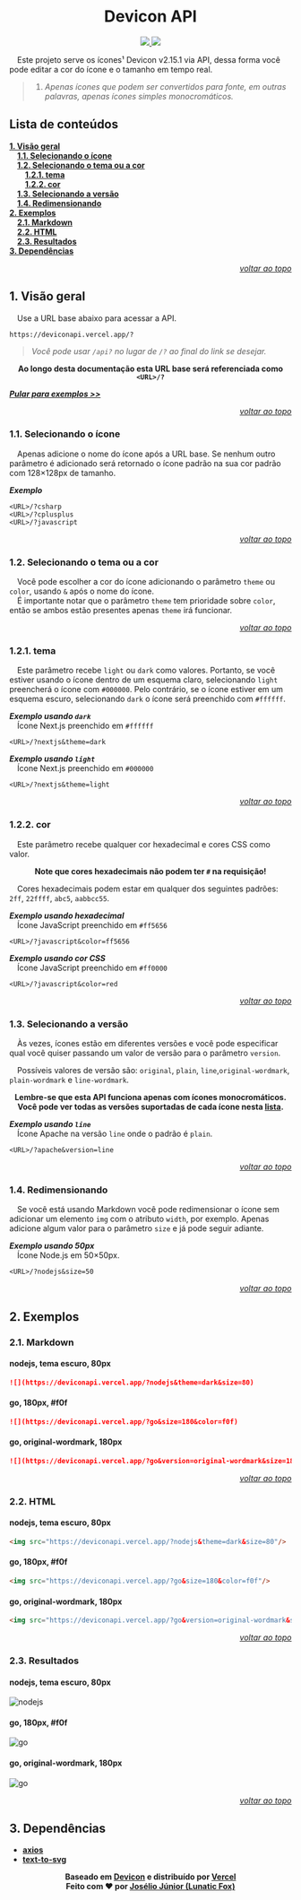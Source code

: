 
<div align="center">

# Devicon API

<a href="../../README.md">
  <img src="https://shields.io/badge/English-000dff">
</a>
<a href="#">
  <img src="https://shields.io/badge/Português%20do%20Brasil-008c15">
</a>
</div>

&emsp;Este projeto serve os ícones¹ Devicon v2.15.1 via API, dessa forma você pode editar a cor do ícone e o tamanho em tempo real.

> 1. *Apenas ícones que podem ser convertidos para fonte, em outras palavras, apenas ícones simples monocromáticos.*

## Lista de conteúdos
[**1. Visão geral**](#1-visão-geral)\
&emsp;[**1.1. Selecionando o ícone**](#11-selecionando-o-ícone)\
&emsp;[**1.2. Selecionando o tema ou a cor**](#12-selecionando-o-tema-ou-a-cor)\
&emsp;&emsp;[**1.2.1. tema**](#121-tema)\
&emsp;&emsp;[**1.2.2. cor**](#122-cor)\
&emsp;[**1.3. Selecionando a versão**](#13-selecionando-a-versão)\
&emsp;[**1.4. Redimensionando**](#14-redimensionando)\
[**2. Exemplos**](#2-exemplos)\
&emsp;[**2.1. Markdown**](#21-markdown)\
&emsp;[**2.2. HTML**](#22-html)\
&emsp;[**2.3. Resultados**](#23-resultados)\
[**3. Dependências**](#3-dependências)

<div align="right">

[*voltar ao topo*](#devicon-api)
</div>

## 1. Visão geral
&emsp;Use a URL base abaixo para acessar a API.
```https
https://deviconapi.vercel.app/?
```
> *Você pode usar `/api?` no lugar de `/?` ao final do link se desejar.*

<div align="center">

**Ao longo desta documentação esta URL base será referenciada como `<URL>/?`**
</div>

[***Pular para exemplos >>***](#2-exemplos)

<div align="right">

[*voltar ao topo*](#devicon-api)
</div>

### 1.1. Selecionando o ícone
&emsp;Apenas adicione o nome do ícone após a URL base. Se nenhum outro parâmetro é adicionado será retornado o ícone padrão na sua cor padrão com 128×128px de tamanho.

***Exemplo***
```https
<URL>/?csharp
<URL>/?cplusplus
<URL>/?javascript
```

<div align="right">

[*voltar ao topo*](#devicon-api)
</div>

### 1.2. Selecionando o tema ou a cor
&emsp;Você pode escolher a cor do ícone adicionando o parâmetro `theme` ou `color`, usando `&` após o nome do ícone.\
&emsp;É importante notar que o parâmetro `theme` tem prioridade sobre `color`, então se ambos estão presentes apenas `theme` irá funcionar.

<div align="right">

[*voltar ao topo*](#devicon-api)
</div>

### 1.2.1. tema
&emsp;Este parâmetro recebe `light` ou `dark` como valores. Portanto, se você estiver usando o ícone dentro de um esquema claro, selecionando `light` preencherá o ícone com `#000000`. Pelo contrário, se o ícone estiver em um esquema escuro, selecionando `dark` o ícone será preenchido com `#ffffff`.


***Exemplo usando `dark`***\
&emsp;Ícone Next.js preenchido em `#ffffff`
```https
<URL>/?nextjs&theme=dark
```

***Exemplo usando `light`***\
&emsp;Ícone Next.js preenchido em `#000000`
```https
<URL>/?nextjs&theme=light
```

<div align="right">

[*voltar ao topo*](#devicon-api)
</div>

### 1.2.2. cor
&emsp;Este parâmetro recebe qualquer cor hexadecimal e cores CSS como valor.

<div align="center">

**Note que cores hexadecimais não podem ter `#` na requisição!**
</div>

&emsp;Cores hexadecimais podem estar em qualquer dos seguintes padrões: `2ff`, `22ffff`, `abc5`, `aabbcc55`.

***Exemplo usando hexadecimal***\
&emsp;Ícone JavaScript preenchido em `#ff5656`
```https
<URL>/?javascript&color=ff5656
```

***Exemplo usando cor CSS***\
&emsp;Ícone JavaScript preenchido em `#ff0000`
```https
<URL>/?javascript&color=red
```

<div align="right">

[*voltar ao topo*](#devicon-api)
</div>

### 1.3. Selecionando a versão
&emsp;Às vezes, ícones estão em diferentes versões e você pode especificar qual você quiser passando um valor de versão para o parâmetro `version`.

&emsp;Possíveis valores de versão são: `original`, `plain`, `line`,`original-wordmark`, `plain-wordmark` e `line-wordmark`.

<div align="center">

**Lembre-se que esta API funciona apenas com ícones monocromáticos.**\
**Você pode ver todas as versões suportadas de cada ícone nesta [lista](./list-of-icons-and-versions/README.md).**
</div>

***Exemplo usando `line`***\
&emsp;Ícone Apache na versão `line` onde o padrão é `plain`.
```https
<URL>/?apache&version=line
```

<div align="right">

[*voltar ao topo*](#devicon-api)
</div>

### 1.4. Redimensionando
&emsp;Se você está usando Markdown você pode redimensionar o ícone sem adicionar um elemento `img` com o atributo `width`, por exemplo. Apenas adicione algum valor para o parâmetro `size` e já pode seguir adiante.

***Exemplo usando 50px***\
&emsp;Ícone Node.js em 50×50px.
```https
<URL>/?nodejs&size=50
```

<div align="right">

[*voltar ao topo*](#devicon-api)
</div>

## 2. Exemplos
### 2.1. Markdown
#### nodejs, tema escuro, 80px
```markdown
![](https://deviconapi.vercel.app/?nodejs&theme=dark&size=80)
```
#### go, 180px, #f0f
```markdown
![](https://deviconapi.vercel.app/?go&size=180&color=f0f)
```
#### go, original-wordmark, 180px
```markdown
![](https://deviconapi.vercel.app/?go&version=original-wordmark&size=180)
```

<div align="right">

[*voltar ao topo*](#devicon-api)
</div>

### 2.2. HTML
#### nodejs, tema escuro, 80px
```html
<img src="https://deviconapi.vercel.app/?nodejs&theme=dark&size=80"/>
```
#### go, 180px, #f0f
```html
<img src="https://deviconapi.vercel.app/?go&size=180&color=f0f"/>
```
#### go, original-wordmark, 180px
```html
<img src="https://deviconapi.vercel.app/?go&version=original-wordmark&size=180"/>
```

<div align="right">

[*voltar ao topo*](#devicon-api)
</div>

### 2.3. Resultados
#### nodejs, tema escuro, 80px
![nodejs](https://deviconapi.vercel.app/?nodejs&theme=dark&size=80)

#### go, 180px, #f0f
![go](https://deviconapi.vercel.app/?go&size=180&color=f0f)

#### go, original-wordmark, 180px
![go](https://deviconapi.vercel.app/?go&version=original-wordmark&size=180)

<div align="right">

[*voltar ao topo*](#devicon-api)
</div>

## 3. Dependências
  * [**axios**](https://www.npmjs.com/package/axios)
  * [**text-to-svg**](https://www.npmjs.com/package/text-to-svg)

<div align="center">

**Baseado em [Devicon](https://github.com/devicons/devicon) e distribuído por [Vercel](https://vercel.com/)**\
**Feito com ❤ por [Josélio Júnior (Lunatic Fox)](https://github.com/lunatic-fox)**
</div>